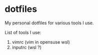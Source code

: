 # dotfiles
My personal dotfiles for various tools I use.

List of tools I use:
1. vimrc (vim in opensuse wsl)
2. inputrc (wsl ?)
